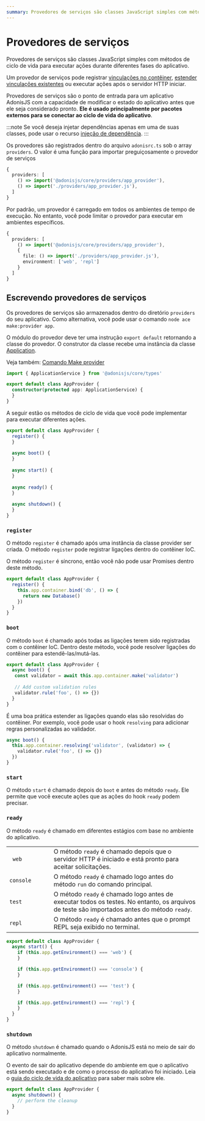 ```yaml
---
summary: Provedores de serviços são classes JavaScript simples com métodos de ciclo de vida para executar ações durante diferentes fases do aplicativo.
---
```


# Provedores de serviços

Provedores de serviços são classes JavaScript simples com métodos de ciclo de vida para executar ações durante diferentes fases do aplicativo.

Um provedor de serviços pode registrar [vinculações no contêiner](../concepts/dependency_injection.md#container-bindings), [estender vinculações existentes](../concepts/dependency_injection.md#container-events) ou executar ações após o servidor HTTP iniciar.

Provedores de serviços são o ponto de entrada para um aplicativo AdonisJS com a capacidade de modificar o estado do aplicativo antes que ele seja considerado pronto. **Ele é usado principalmente por pacotes externos para se conectar ao ciclo de vida do aplicativo**.

:::note
Se você deseja injetar dependências apenas em uma de suas classes, pode usar o recurso [injeção de dependência](../concepts/dependency_injection.md).
:::

Os provedores são registrados dentro do arquivo `adonisrc.ts` sob o array `providers`. O valor é uma função para importar preguiçosamente o provedor de serviços

```ts
{
  providers: [
    () => import('@adonisjs/core/providers/app_provider'),
    () => import('./providers/app_provider.js'),
  ]
}
```

Por padrão, um provedor é carregado em todos os ambientes de tempo de execução. No entanto, você pode limitar o provedor para executar em ambientes específicos.

```ts
{
  providers: [
    () => import('@adonisjs/core/providers/app_provider'),
    {
      file: () => import('./providers/app_provider.js'),
      environment: ['web', 'repl']
    }
  ]
}
```

## Escrevendo provedores de serviços

Os provedores de serviços são armazenados dentro do diretório `providers` do seu aplicativo. Como alternativa, você pode usar o comando `node ace make:provider app`.

O módulo do provedor deve ter uma instrução `export default` retornando a classe do provedor. O construtor da classe recebe uma instância da classe [Application](./application.md).

Veja também: [Comando Make provider](../references/commands.md#makeprovider)

```ts
import { ApplicationService } from '@adonisjs/core/types'

export default class AppProvider {
  constructor(protected app: ApplicationService) {
  }
}
```

A seguir estão os métodos de ciclo de vida que você pode implementar para executar diferentes ações.

```ts
export default class AppProvider {
  register() {
  }
  
  async boot() {
  }
  
  async start() {
  }
  
  async ready() {
  }
  
  async shutdown() {
  }
}
```

### `register`

O método `register` é chamado após uma instância da classe provider ser criada. O método `register` pode registrar ligações dentro do contêiner IoC.

O método `register` é síncrono, então você não pode usar Promises dentro deste método.

```ts
export default class AppProvider {
  register() {
    this.app.container.bind('db', () => {
      return new Database()
    })
  }
}
```

### `boot`

O método `boot` é chamado após todas as ligações terem sido registradas com o contêiner IoC. Dentro deste método, você pode resolver ligações do contêiner para estendê-las/mutá-las.

```ts
export default class AppProvider {
  async boot() {
   const validator = await this.app.container.make('validator')
    
   // Add custom validation rules
   validator.rule('foo', () => {})
  }
}
```

É uma boa prática estender as ligações quando elas são resolvidas do contêiner. Por exemplo, você pode usar o hook `resolving` para adicionar regras personalizadas ao validador.

```ts
async boot() {
  this.app.container.resolving('validator', (validator) => {
    validator.rule('foo', () => {})
  })
}
```

### `start`

O método `start` é chamado depois do `boot` e antes do método `ready`. Ele permite que você execute ações que as ações do hook `ready` podem precisar.

### `ready`

O método `ready` é chamado em diferentes estágios com base no ambiente do aplicativo.

<table>
<tr>
<td width="100"><code> web </code></td>
<td>O método <code>ready</code> é chamado depois que o servidor HTTP é iniciado e está pronto para aceitar solicitações.</td>
</tr>
<tr>
<td width="100"><code>console</code></td>
<td>O método <code>ready</code> é chamado logo antes do método <code>run</code> do comando principal.</td>
</tr>
<tr>
<td width="100"><code>test</code></td>
<td>O método <code>ready</code> é chamado logo antes de executar todos os testes. No entanto, os arquivos de teste são importados antes do método <code>ready</code>.</td>
</tr>
<tr>
<td width="100"><code>repl</code></td>
<td>O método <code>ready</code> é chamado antes que o prompt REPL seja exibido no terminal.</td>
</tr>
</table>

```ts
export default class AppProvider {
  async start() {
    if (this.app.getEnvironment() === 'web') {
    }

    if (this.app.getEnvironment() === 'console') {
    }

    if (this.app.getEnvironment() === 'test') {
    }

    if (this.app.getEnvironment() === 'repl') {
    }
  }
}
```

### `shutdown`

O método `shutdown` é chamado quando o AdonisJS está no meio de sair do aplicativo normalmente.

O evento de sair do aplicativo depende do ambiente em que o aplicativo está sendo executado e de como o processo do aplicativo foi iniciado. Leia o [guia do ciclo de vida do aplicativo](./application_lifecycle.md) para saber mais sobre ele.

```ts
export default class AppProvider {
  async shutdown() {
    // perform the cleanup
  }
}
```

